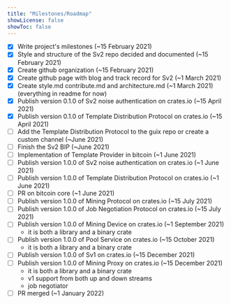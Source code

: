 ```yaml
---
title: "Milestones/Roadmap"
showLicense: false
showToc: false
---
```


- [X] Write project's milestones (~15 February 2021)
- [X] Style and structure of the Sv2 repo decided and documented (~15 February 2021)
- [X] Create github organization (~15 February 2021)
- [X] Create github page with blog and track record for Sv2 (~1 March 2021)
- [X] Create style.md contribute.md and architecture.md (~1 March 2021) (everything in readme for
    now)
- [X] Publish version 0.1.0 of Sv2 noise authentication on crates.io (~15 April 2021)
- [X] Publish version 0.1.0 of Template Distribution Protocol on crates.io (~15 April 2021)
- [ ] Add the Template Distribution Protocol to the guix repo or create a custom channel (~June 2021)
- [ ] Finish the Sv2 BIP (~June 2021)
- [ ] Implementation of Template Provider in bitcoin (~1 June 2021)
- [ ] Publish version 1.0.0 of Sv2 noise authentication on crates.io (~1 June 2021)
- [ ] Publish version 1.0.0 of Template Distribution Protocol on crates.io (~1 June 2021)
- [ ] PR on bitcoin core (~1 June 2021)
- [ ] Publish version 1.0.0 of Mining Protocol on crates.io (~15 July 2021)
- [ ] Publish version 1.0.0 of Job Negotiation Protocol on crates.io (~15 July 2021)
- [ ] Publish version 1.0.0 of Mining Device on crates.io (~1 September 2021)
  * it is both a library and a binary crate
- [ ] Publish version 1.0.0 of Pool Service on crates.io (~15 October 2021)
  * it is both a library and a binary crate
- [ ] Publish version 1.0.0 of Sv1 on crates.io (~15 December 2021)
- [ ] Publish version 1.0.0 of Mining Proxy on crates.io (~15 December 2021)
  * it is both a library and a binary crate
  * v1 support from both up and down streams
  * job negotiator 
- [ ] PR merged (~1 January 2022)
